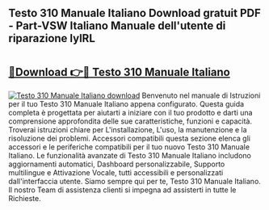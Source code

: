 ## Testo 310 Manuale Italiano Download gratuit PDF - Part-VSW Italiano Manuale dell'utente di riparazione lylRL

# <h2><a href="http://dfaylpp.blite.top/?on=Testo+310+Manuale+Italiano">🔗Download 👉🔴 Testo 310 Manuale Italiano</a></h2>

[![Testo 310 Manuale Italiano download](https://i.imgur.com/lujVjoI.png)](http://dfaylpp.blite.top/?on=Testo+310+Manuale+Italiano)
Benvenuto nel manuale di Istruzioni per il tuo Testo 310 Manuale Italiano appena configurato. Questa guida completa è progettata per aiutarti a iniziare con il tuo prodotto e darti una comprensione approfondita delle sue caratteristiche, funzioni e capacità. Troverai istruzioni chiare per L'installazione, L'uso, la manutenzione e la risoluzione dei problemi. Accessori compatibili questa sezione elenca gli accessori e le periferiche compatibili per il tuo nuovo Testo 310 Manuale Italiano. Le funzionalità avanzate di Testo 310 Manuale Italiano includono aggiornamenti automatici, Dashboard personalizzabile, Supporto multilingue e Attivazione Vocale, tutti accessibili e personalizzati dall'interfaccia utente. Siamo sempre qui per te, Testo 310 Manuale Italiano. Il nostro Team di assistenza clienti si impegna ad assisterti in tutte le Richieste.
